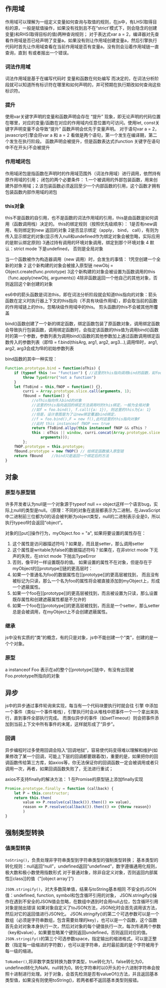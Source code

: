 ## 作用域
  作用域可以理解为一组定义变量如何查询与取值的规则，在js中，有LHS(取得目标的源，一般是赋值操作，如果没有找到且不在“strict'模式下，则会隐含的创建变量)和RHS(取得目标的值)两种查询规则；
  对于表达式var a = 2，编译器对先查看作用域是否已经声明了变量a，如果没有则让作用域创建变量a，然后引擎执行代码时首先让作用域查看在当前作用域是否有变量a，没有则会沿着作用域链一直查询，直到
有或者报出一个错误。

### 词法作用域

  词法作用域是基于在编写代码时 变量和函数在何处编写 而决定的，在词法分析阶段就可以知道所有标识符在哪里和如何声明的，并可预期在执行期改如何查询这些标识符。

### 提升
  使用var关键字声明的变量和函数声明会存在 “提升” 现象，即无论声明的代码位置在哪里，对应的变量/函数在对应的作用域内任意位置均可访问。使用let, const关键字声明变量不会导致“提升”
  函数声明会优先于变量声明。
   对于语句var a = 2，javascript引擎会将var a 和 a = 2 看做是两个语句，第一个发生在编译期，第二个发生在执行阶段。
  函数声明会被提升，但是函数表达式(function 关键字在语句中不在开头)不会被提升
  

### 作用域闭包
作用域闭包是指函数在声明时的作用域范围外（词法作用域）进行调用，依然持有原作用域的引用；
  闭包的两个必要条件： 1.一个被调用的外部包装函数，用来创建外部作用域；2.该包装函数必须返回至少一个内部函数的引用，这个函数才拥有包装函数内部作用域的闭包

### this对象
  this不是函数的自引用，也不是函数的词法作用域的引用，this是由函数是如何调用（函数调用栈）决定的。
  this的绑定规则（按照优先级顺序）：
    1是否有new调用，有则绑定到new 返回的对象
    2是否显示绑定（apply， bind， call），有则为传入显示绑定的对象(显示传入null和undefined作为绑定对象会被忽略，实际应用的是默认绑定原则)
    3通过持有调用的环境对象调用，绑定到那个环境对象
    4 默认：strict mode 下是undefined， 否则是全局对象

  当一个函数被作为构造器调用（new 调用）时，会发生的事情：
  1凭空创建一个全新的对象
  2 这个新构建的对象会被接入原型链 newObj = Object.create(func.prototype)
  3这个新构建的对象会被设置为函数调用的this（func.apply(newObj, arguments))
  4除非函数返回一个他自己的其他对象，否则返回这个新创建的对象

  es6中的箭头函数是词法this，即在词法分析阶段就会知道this指向的对象：箭头函数在定义时执行器上下文的this指向（不具有块级作用域），即会取当前的函数的作用域链上的this，忽略块级作用域中的this。 剪头函数的this不会被其他所覆盖  

bind()函数创建了一个新的绑定函数，绑定函数包装了原函数对象，调用绑定函数会导致执行包装函数，调用绑定函数时，会指定该函数的this值为调用bind()函数时的第一个参数，参数列表为调用bind()函数的其他参数加上通过函数调用绑定函数传入的参数列表（即fB = f.bind(thisArg, arg1, arg2, arg3...),调用fB时，arg1, arg2, arg3会成为fB的初始参数列表  

bind函数的其中一种实现：
```javascript
Function.prototype.bind = function(oThis) {
    if (typeof this !== "function") { //这里的this指向调用bind的函数，如foo.bind(),则为foo
        throw TypeError("not a function")
    }
    let fToBind = this,fNOP = function() {},
        curri = Array.prototype.slice.call(arguments, 1);
        fBound = function() {
            //oThis指向传入bind的对象
            //这里的this指向返回的绑定方法调用时的this绑定，一般为全局对象
            //如f = foo.bind(), f.call({a: 1}), 则这里的this为{a: 1}
            //但是，设计意图是为了让new绑定覆盖bind绑定，
            //f = foo.bind(),F = new f(),此时这里的this指向对象F
            //此时 this instanceof fNOP === true
            return fToBind.allpy(this instanceof fNOP && oThis ? 
            this : oThis || window, curri.concat(Array.prototype.slice.call(
                arguments)));
        };
    fNOP.prototype = this.prototype;
    fBound.prototype = new fNOP() // 给绑定函数接入原型链
    return fBound    //bind只是返回一个绑定后的方法
}
```


## 对象

### 原型与原型链
  许多开发者认为null是一个对象源于typeof null == object这样一个语言bug，实际上null的类型是null。（原理：不同的对象在底层都表示为二进制，在JavaScript中二进制前三位都为0的话会被判断为object类型，null的二进制表示全是0，所以执行typeof时会返回“object“。


  对象的[[put]]操作行为，myObject.foo = "a", 如果将要设置的属性存在：
  1. 这个属性是访问器描述符吗？如果是，而且是setter，那么调用setter
  2. 这个属性是writable为false的数据描述符吗？如果在，在非strict mode 下无声的失败，在strict mode 下抛出TypeError
  3. 否则，像平时一样设置既存的值。
  如果设置的属性不在对象，但是存在于myObject的[[prototype]]链的更高层时：
  1. 如果一个普通名为foo的数据属性在[[prototype]]的更高层被找到， 而且没有被标记为只读，那么一个名为foo的属性将会被直接添加到myObject上，形成一个遮蔽属性。
  2. 如果一个foo在[[prototype]]的更高层被找到，而且被设置为只读，那么设置既存属性和创建遮蔽属性都是不允许的
  3. 如果一个foo在[[prototype]]的更高层被找到，而且是一个setter，那么setter总是会被调用，在myObject上不会创建遮蔽属性。


### 继承
js中没有实质的“类”的概念，有的只是对象，js中不能创建一个“类”，创建的是一个个对象。

### 原型
  a instanceof Foo 表示在a的整个[[prototype]]链中，有没有出现被Foo.prototype所指向的对象

## 异步
js中的异步通过事件轮询来实现，每当有一个代码块要执行时就会往 引擎 中添加一个事件（类似一个事件堆栈），引擎执行时会从堆栈中把事件一个一个拿出来执行，直到事件全部执行完成。
而类似异步的事件（如setTimeout）则会把事件添加到当前上下文中所有事件的末尾，这样就形成了“异步”。

### 回调
异步编程时过多使用回调会陷入“回调地狱”，容易使代码变得难以理解和维护(如果修改了某一个回调，可能上下层的回调都要跟着改)，重要的是，如果把你的回调函数传给第三方库，如axios等，你无法保证你的回调函数一定会被调用或者只调用一次，再者，如果回调函数失败了，无法进行重试；

axios不支持finally的解决方法：
1 在Promise的原型链上添加finally实现
```javascript
Promise.prototype.finally = function (callback) {
	let P = this.constructor;
	return this.then(
		value => P.resolve(callback()).then(() => value),
		reason => P.resolve(callback()).then(() => {throw reason})
		)
}
```

## 强制类型转换
### 值类型转换
`toString()`，负责处理非字符串类型到字符串类型的强制类型转换；
基本类型的转化规则：null返回“null”，undefined返回“undefined”，数字遵循通用化规则，极大数和极小数使用指数形式
对于普通对象，除非自定义对象，否则返回内部属性[[class]]的值（"[object array']")

`JSON.stringify()`，对大多数简单值，结果与toString基本相同
不安全的JSON值：undefined, function, symbol和包含循环引用的对象， JSON.stringify()操作在遇到不安全的JSON值会忽略，在数组中遇到时会用null占位，包含循环引用对象是抛出错误
如果对象自定义了toJSON方法，JSON化时会首先调用该方法，然后对它的返回值进行JSON化。
JSON.stringify()的第二个可选参数可以是一个数组（必须是字符串数组，包含需要处理的key），也可以是一个函数，这个函数首先会对对象本身执行一次，然后对对象的每个键值执行一次，每次传递两个参数（key和value），如果要忽略某个键则返回undefined，否则返回对应的值。
`JSON.stringify()`的第三个可选参数space，指定输出的缩进格式。可以是正整数（指定每一级缩进的字符数），也可以是字符串，此时最前面的是个字符被用于每一级的缩进。

`ToNumber()`,将非数字类型转换为数字类型，true转化为1，false转化为0， undefined转化为NaN，null转为0。转化字符串时以0开头的十六进制字符串会按照十进制进行处理。对于对象，会首先检测是否有valueOf()方法，并且返回基本类型值，如果没有则使用toString()，若两者都不返回基本类型则报错。
